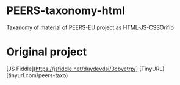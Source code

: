 # PEERS-taxonomy-html
Taxanomy of material of PEERS-EU project as HTML-JS-CSSOrifib

# Original project 
[JS Fiddle](https://jsfiddle.net/duydevdsi/3cbyetrp/]
[TinyURL)[tinyurl.com/peers-taxo)
